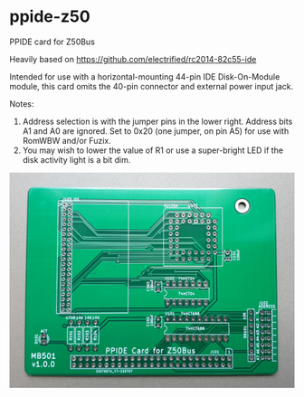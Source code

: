 # ppide-z50
PPIDE card for Z50Bus

Heavily based on https://github.com/electrified/rc2014-82c55-ide

Intended for use with a horizontal-mounting 44-pin IDE Disk-On-Module module, this card omits the 40-pin connector and external power input jack.

Notes:
1. Address selection is with the jumper pins in the lower right. Address bits A1 and A0 are ignored. Set to 0x20 (one jumper, on pin A5) for use with RomWBW and/or Fuzix.
2. You may wish to lower the value of R1 or use a super-bright LED if the disk activity light is a bit dim.

![Image](/doc/pcb.jpg)
